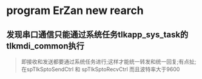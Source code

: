 # program ErZan new rearch
## 发现串口通信只能通过系统任务tlkapp_sys_task的tlkmdi_common执行
> 即接收和发送都要通过系统任务进行;这样才能统一转发和统一回复;有点扯;在spTlkSptoSendCtrl 和 spTlkSptoRecvCtrl
> 而且波特率大于9600

